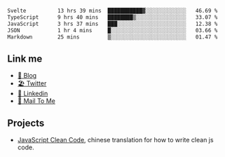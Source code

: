 <!--START_SECTION:waka-->

```txt
Svelte          13 hrs 39 mins  ███████████▓░░░░░░░░░░░░░   46.69 %
TypeScript      9 hrs 40 mins   ████████▒░░░░░░░░░░░░░░░░   33.07 %
JavaScript      3 hrs 37 mins   ███░░░░░░░░░░░░░░░░░░░░░░   12.38 %
JSON            1 hr 4 mins     █░░░░░░░░░░░░░░░░░░░░░░░░   03.66 %
Markdown        25 mins         ▒░░░░░░░░░░░░░░░░░░░░░░░░   01.47 %
```

<!--END_SECTION:waka-->

## Link me

- [📕 Blog](https://chris-yu.vercel.app/)
- [🏖️ Twitter](https://twitter.com/yuetong3yu)
- [🧳 Linkedin](https://www.linkedin.com/in/yuetong3yu)
- [📧 Mail To Me](mailto:yuetong3yu@gmail.com)


## Projects 

- [JavaScript Clean Code](https://js-clean-code-cn.vercel.app/), chinese translation for how to write clean js code.
